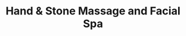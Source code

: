 ---
title: "Hand & Stone Massage and Facial Spa"
url: /mamaroneck/hand-and-stone-massage-and-facial-spa/
shop: massage
---